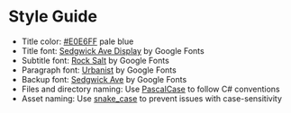 # Style Guide

- Title color: [#E0E6FF](https://www.colorhexa.com/e0e6ff) pale blue
- Title font: [Sedgwick Ave Display](https://fonts.google.com/specimen/Sedgwick+Ave+Display?preview.text=Spacegolf&preview.text_type=custom) by Google Fonts
- Subtitle font: [Rock Salt](https://fonts.google.com/specimen/Rock+Salt) by Google Fonts
- Paragraph font: [Urbanist](https://fonts.google.com/specimen/Urbanist) by Google Fonts
- Backup font: [Sedgwick Ave](https://fonts.google.com/specimen/Sedgwick+Ave) by Google Fonts
- Files and directory naming: Use [PascalCase](https://learn.microsoft.com/en-us/dotnet/csharp/fundamentals/coding-style/coding-conventions#pascal-case) to follow C# conventions
- Asset naming: Use [snake_case](https://docs.godotengine.org/en/3.5/tutorials/best_practices/project_organization.html#case-sensitivity) to prevent issues with case-sensitivity
